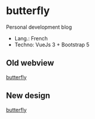# butterfly

Personal development blog

- Lang.: French
- Techno: VueJs 3 + Bootstrap 5

## Old webview

[butterfly](https://butterfly901605472.wordpress.com/)

## New design

[butterfly](https://butterfly-blog.herokuapp.com/)

